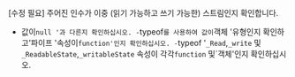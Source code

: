 [수정 필요]
주어진 인수가 이중 (읽기 가능하고 쓰기 가능한) 스트림인지 확인합니다.

- 값이`null '과 다른지 확인하십시오.
-`typeof`를 사용하여 값이`객체 '유형인지 확인하고'파이프 '속성이`function'인지 확인하십시오.
-`typeof '`_Read`,`_write` 및`_ReadableState`,`_writableState` 속성이 각각`function` 및`객체'인지 확인하십시오.